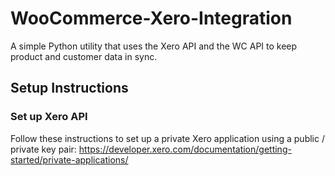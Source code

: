 # WooCommerce-Xero-Integration
A simple Python utility that uses the Xero API and the WC API to keep product and customer data in sync.

## Setup Instructions

### Set up Xero API

Follow these instructions to set up a private Xero application using a public / private key pair: https://developer.xero.com/documentation/getting-started/private-applications/
